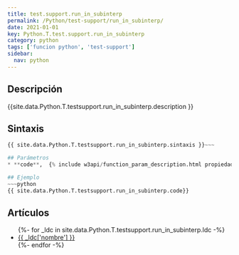 ```yaml
---
title: test.support.run_in_subinterp
permalink: /Python/test-support/run_in_subinterp/
date: 2021-01-01
key: Python.T.test.support.run_in_subinterp
category: python
tags: ['funcion python', 'test-support']
sidebar: 
  nav: python
---
```


## Descripción
{{site.data.Python.T.testsupport.run_in_subinterp.description }}

## Sintaxis
~~~python
{{ site.data.Python.T.testsupport.run_in_subinterp.sintaxis }}~~~

## Parámetros
* **code**,  {% include w3api/function_param_description.html propiedad=site.data.Python.T.test.support.run_in_subinterp valor="code" %}

## Ejemplo
~~~python
{{ site.data.Python.T.testsupport.run_in_subinterp.code}}
~~~

## Artículos
<ul>
{%- for _ldc in site.data.Python.T.testsupport.run_in_subinterp.ldc -%}
   <li>
       <a href="{{_ldc['url'] }}">{{ _ldc['nombre'] }}</a>
   </li>
{%- endfor -%}
</ul>
